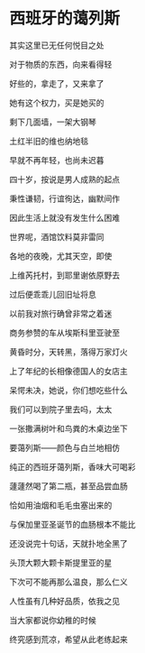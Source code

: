    

# 西班牙的蔼列斯

其实这里已无任何悦目之处

对于物质的东西，向来看得轻

好些的，拿走了，又来拿了

她有这个权力，买是她买的

剩下几面墙，一架大钢琴

土红半旧的维也纳地毯

早就不再年轻，也尚未迟暮

四十岁，按说是男人成熟的起点

秉性谦韧，行谊徇达，幽默间作

因此生活上就没有发生什么困难

世界呢，酒馆饮料莫非雷同

各地的夜晚，尤其天空，即使

上维芮托村，到耶里谢依原野去

过后便乖乖儿回旧址将息

以前我对旅行确曾非常之着迷

商务参赞的车从埃斯科里亚驶至

黄昏时分，天转黑，落得万家灯火

上了年纪的长相像德国人的女店主

呆愕未决，她说，你们想吃些什么

我们可以到院子里去吗，太太

一张撒满树叶和鸟粪的木桌边坐下

要蔼列斯——颜色与白兰地相仿

纯正的西班牙蔼列斯，香味大可喝彩

蘧蘧然喝了第二瓶，甚至品尝血肠

恰如用油烟和毛毛虫塞出来的

与保加里亚圣诞节的血肠根本不能比

还没说完十句话，天就扑地全黑了

头顶大颗大颗卡斯提里亚的星

下次可不能再那么温良，那么仁义

人性虽有几种好品质，依我之见

当大家都说你幼稚的时候

终究感到荒凉，希望从此老练起来